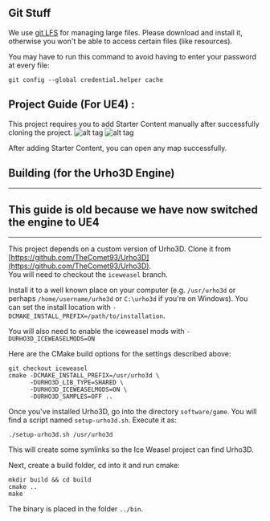 Git Stuff
---------
We use  [git  LFS](https://git-lfs.github.com/) for managing large files. Please
download and  install  it,  otherwise  you won't be able to access certain files
(like resources).

You may have to run this command to avoid having to enter your password at every file:
```
git config --global credential.helper cache
```
Project Guide (For UE4) :
--------
This project requires you to add Starter Content manually after successfully cloning the project. 
![alt tag](https://cdn.discordapp.com/attachments/190780544051707904/290512683755634688/Capture.PNG)
![alt tag](https://cdn.discordapp.com/attachments/190780544051707904/290512783865544704/Capture2.PNG)

After adding Starter Content, you can open any map successfully.

Building (for the Urho3D Engine)
--------
-----
This guide is old because we have now switched the engine to UE4
-----
-----
This  project  depends  on  a   custom   version   of   Urho3D.  Clone  it  from
[https://github.com/TheComet93/Urho3D](https://github.com/TheComet93/Urho3D).   
You will need to checkout the ```iceweasel``` branch.

Install it to a well  known  place  on  your computer (e.g. ```/usr/urho3d``` or
perhaps  ```/home/username/urho3d```  or  ```C:\urho3d``` if you're on Windows).
You can set the install location with ```-DCMAKE_INSTALL_PREFIX=/path/to/installation```.

You will also need to enable the iceweasel mods with ```-DURHO3D_ICEWEASELMODS=ON```

Here are the CMake build options for the settings described above:
```
git checkout iceweasel
cmake -DCMAKE_INSTALL_PREFIX=/usr/urho3d \
      -DURHO3D_LIB_TYPE=SHARED \
      -DURHO3D_ICEWEASELMODS=ON \
      -DURHO3D_SAMPLES=OFF ..
```

Once you've  installed  Urho3D,  go  into the directory ```software/game```. You
will find a script named ```setup-urho3d.sh```. Execute it as:
```
./setup-urho3d.sh /usr/urho3d
```
This will create some symlinks so the Ice Weasel project can find Urho3D.

Next, create a build folder, cd into it and run cmake:
```
mkdir build && cd build
cmake ..
make
```

The binary is placed in the folder ```../bin```.

